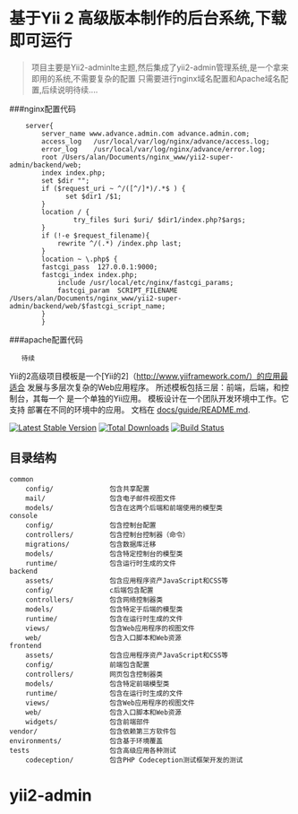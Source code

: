 基于Yii 2 高级版本制作的后台系统,下载即可运行
===============================
>项目主要是Yii2-adminlte主题,然后集成了yii2-admin管理系统,是一个拿来即用的系统,不需要复杂的配置
>只需要进行nginx域名配置和Apache域名配置,后续说明待续....

###nginx配置代码
```
    server{
        server_name www.advance.admin.com advance.admin.com;
        access_log   /usr/local/var/log/nginx/advance/access.log;
        error_log    /usr/local/var/log/nginx/advance/error.log;
        root /Users/alan/Documents/nginx_www/yii2-super-admin/backend/web;
        index index.php;
        set $dir "";
        if ($request_uri ~ ^/([^/]*)/.*$ ) {
              set $dir1 /$1;
        }
        location / {
                try_files $uri $uri/ $dir1/index.php?$args;
        }
        if (!-e $request_filename){  
            rewrite ^/(.*) /index.php last;  
        } 
        location ~ \.php$ {
    	fastcgi_pass  127.0.0.1:9000;
    	fastcgi_index index.php;
            include /usr/local/etc/nginx/fastcgi_params;
            fastcgi_param  SCRIPT_FILENAME  /Users/alan/Documents/nginx_www/yii2-super-admin/backend/web/$fastcgi_script_name;
        }
        }
```
###apache配置代码
```
   待续
```

Yii的2高级项目模板是一个[Yii的2]（http://www.yiiframework.com/）的应用最适合
发展与多层次复杂的Web应用程序。
所述模板包括三层：前端，后端，和控制台，其每一个
是一个单独的Yii应用。
模板设计在一个团队开发环境中工作。它支持
部署在不同的环境中的应用。
文档在 [docs/guide/README.md](docs/guide/README.md).

[![Latest Stable Version](https://poser.pugx.org/yiisoft/yii2-app-advanced/v/stable.png)](https://packagist.org/packages/yiisoft/yii2-app-advanced)
[![Total Downloads](https://poser.pugx.org/yiisoft/yii2-app-advanced/downloads.png)](https://packagist.org/packages/yiisoft/yii2-app-advanced)
[![Build Status](https://travis-ci.org/yiisoft/yii2-app-advanced.svg?branch=master)](https://travis-ci.org/yiisoft/yii2-app-advanced)

目录结构
-------------------

```
common
    config/              包含共享配置
    mail/                包含电子邮件视图文件
    models/              包含在这两个后端和前端使用的模型类
console
    config/              包含控制台配置
    controllers/         包含控制台控制器（命令）
    migrations/          包含数据库迁移
    models/              包含特定控制台的模型类
    runtime/             包含运行时生成的文件
backend
    assets/              包含应用程序资产JavaScript和CSS等
    config/              c后端包含配置
    controllers/         包含网络控制器类
    models/              包含特定于后端的模型类
    runtime/             包含在运行时生成的文件
    views/               包含Web应用程序的视图文件
    web/                 包含入口脚本和Web资源
frontend
    assets/              包含应用程序资产JavaScript和CSS等
    config/              前端包含配置
    controllers/         网页包含控制器类
    models/              包含特定前端模型类
    runtime/             包含在运行时生成的文件
    views/               包含Web应用程序的视图文件
    web/                 包含入口脚本和Web资源
    widgets/             包含前端部件
vendor/                  包含依赖第三方软件包
environments/            包含基于环境覆盖
tests                    包含高级应用各种测试
    codeception/         包含PHP Codeception测试框架开发的测试
```
# yii2-admin
